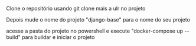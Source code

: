 Clone o repositório usando git clone mais a ulr no projeto

Depois mude o nome do projeto "django-base" para o nome do seu projeto

acesse a pasta do projeto no powershell e execute "docker-compose up --build" para buildar e iniciar o projeto

